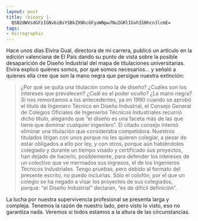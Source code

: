 ```yaml
---
layout: post
title: !binary |-
  QSB2dWVsdGFzIGNvbiBsYSBkZXNhcGFyaWNpw7NuIGRlIGxhIGNhcnJlcmE=
tags:
- micrographic
---
```

Hace unos días Elvira Gual, directora de mi carrera, publicó un artículo en la edición valenciana de El País dando su punto de vista sobre la posible desaparición de Diseño Industrial del mapa de titulaciones universitarias. Elvira explicó quiénes somos, por qué somos necesarios… y señaló a quienes ella cree que son la mano negra que persigue nuestra extinción:
<!--more-->
<blockquote>¿Por qué se quita una titulación como la de diseño? ¿Cuáles son los intereses que prevalecen? ¿Cuál es el poder oculto? ¿La mano negra? Si nos remontamos a los antecedentes, ya en 1990 cuando se aprobó el título de Ingeniero Técnico en Diseño Industrial, el Consejo General de Colegios Oficiales de Ingenieros Técnicos Industriales recurrió dicho título, alegando que “el diseño es una faceta más de las que tiene que dominar cualquier ingeniero”. El citado consejo intentó eliminar una titulación que consideraba competidora.
Nuestros titulados litigan con unos porque no les quieren colegiar, a pesar de estar obligados a ello por ley, y con otros, porque aún habiéndoles colegiado y durante un tiempo visado y certificado sus proyectos, han dejado de hacerlo, posiblemente, para defender los intereses de un colectivo que ve mermados sus ingresos, el de los Ingenieros Técnicos Industriales. Tengo pruebas, pero debido al formato del presente escrito, no puedo incluirlas. Sólo el colofón, por el que un colegio se ha negado a visar los proyectos de sus colegiados, porque: “el Diseño Industrial” declaran, “es de difícil definición”.</blockquote>

La lucha por nuestra supervivencia profesional se presenta larga y compleja. Tenemos la razón de nuestro lado, pero visto lo visto, eso no garantiza nada. Veremos si todos estamos a la altura de las circunstancias.
